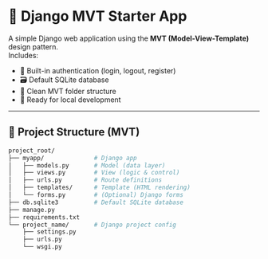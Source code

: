 # 🧩 Django MVT Starter App

A simple Django web application using the **MVT (Model-View-Template)** design pattern.  
Includes:

- 🔐 Built-in authentication (login, logout, register)
- 🗃️ Default SQLite database
- 🧱 Clean MVT folder structure
- 🧪 Ready for local development

---

## 📁 Project Structure (MVT)

```bash
project_root/
├── myapp/              # Django app
│   ├── models.py       # Model (data layer)
│   ├── views.py        # View (logic & control)
│   ├── urls.py         # Route definitions
│   ├── templates/      # Template (HTML rendering)
│   └── forms.py        # (Optional) Django forms
├── db.sqlite3          # Default SQLite database
├── manage.py
├── requirements.txt
└── project_name/       # Django project config
    ├── settings.py
    ├── urls.py
    └── wsgi.py

